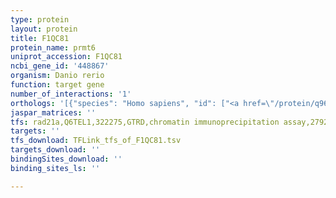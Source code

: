 ```yaml
---
type: protein
layout: protein
title: F1QC81
protein_name: prmt6
uniprot_accession: F1QC81
ncbi_gene_id: '448867'
organism: Danio rerio
function: target gene
number_of_interactions: '1'
orthologs: '[{"species": "Homo sapiens", "id": ["<a href=\"/protein/q96la8\">Q96LA8</a>"]}, {"species": "Mus musculus", "id": ["<a href=\"/protein/q6nzb1\">Q6NZB1</a>"]}, {"species": "Rattus norvegicus", "id": ["D4A307"]}, {"species": "Drosophila melanogaster", "id": ["<a href=\"/protein/q8sx32\">Q8SX32</a>", "Q9VFP8"]}]'
jaspar_matrices: ''
tfs: rad21a,Q6TEL1,322275,GTRD,chromatin immunoprecipitation assay,27924024%5Buid%5D,No
targets: ''
tfs_download: TFLink_tfs_of_F1QC81.tsv
targets_download: ''
bindingSites_download: ''
binding_sites_ls: ''

---
```

